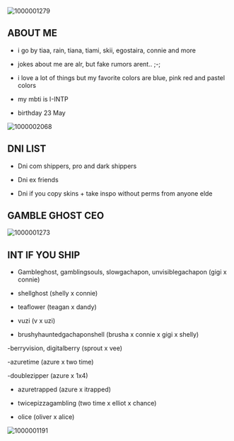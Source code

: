 ![1000001279](https://github.com/user-attachments/assets/d2aafcb8-224e-48b6-a292-c4abeb2f7ce7)
             
       
## ABOUT ME

- i go by tiaa, rain, tiana, tiami, skii, egostaira, connie and more

- jokes about me are alr, but fake rumors arent.. ;-;

- i love a lot of things but my favorite colors are blue, pink red and pastel colors

- my mbti is I-INTP

- birthday 23 May


![1000002068](https://github.com/user-attachments/assets/9ac93e9e-a096-4010-a085-e9d040ac8523)


## DNI LIST

- Dni com shippers, pro and dark shippers

- Dni ex friends

- Dni if you copy skins + take inspo without perms from anyone elde

## GAMBLE GHOST CEO


![1000001273](https://github.com/user-attachments/assets/457b36c9-dc3d-4cc4-853d-08099699e626)


## INT IF YOU SHIP

- Gambleghost, gamblingsouls, slowgachapon, unvisiblegachapon (gigi x connie)

- shellghost (shelly x connie)

- teaflower (teagan x dandy)

- vuzi (v x uzi)

- brushyhauntedgachaponshell (brusha x connie x gigi x shelly)

-berryvision, digitalberry (sprout x vee)

-azuretime (azure x two time)

-doublezipper (azure x 1x4)

- azuretrapped (azure x itrapped)

- twicepizzagambling (two time x elliot x chance)

- olice (oliver x alice)

          
        

![1000001191](https://github.com/user-attachments/assets/bbeeac73-f18c-4b7c-bd43-9e5bc95e726c)



